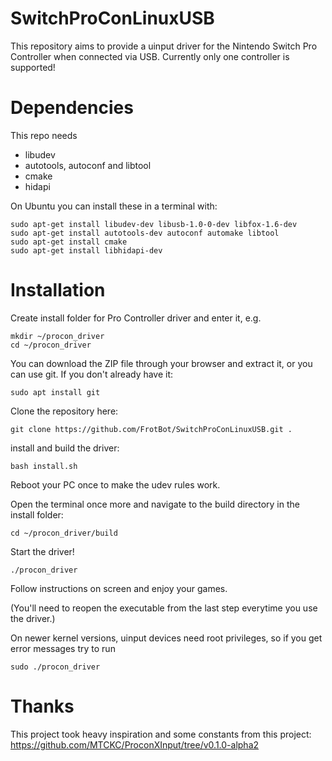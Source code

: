 # SwitchProConLinuxUSB
This repository aims to provide a uinput driver for the Nintendo Switch Pro Controller when connected via USB.
Currently only one controller is supported!

# Dependencies

This repo needs 

- libudev
- autotools, autoconf and libtool
- cmake
- hidapi

On Ubuntu you can install these in a terminal with:
```
sudo apt-get install libudev-dev libusb-1.0-0-dev libfox-1.6-dev
sudo apt-get install autotools-dev autoconf automake libtool
sudo apt-get install cmake
sudo apt-get install libhidapi-dev
```
# Installation

Create install folder for Pro Controller driver and enter it, e.g.
```
mkdir ~/procon_driver
cd ~/procon_driver
```
You can download the ZIP file through your browser and extract it, or you can use git. If you don't already have it:
```
sudo apt install git
```
Clone the repository here:
```
git clone https://github.com/FrotBot/SwitchProConLinuxUSB.git .
```
install and build the driver:
```
bash install.sh
```

Reboot your PC once to make the udev rules work.

Open the terminal once more and navigate to the build directory in the install folder:
```
cd ~/procon_driver/build
```

Start the driver!
```
./procon_driver
```

Follow instructions on screen and enjoy your games.

(You'll need to reopen the executable from the last step everytime you use the driver.)

On newer kernel versions, uinput devices need root privileges, so if you get error messages try to run
```
sudo ./procon_driver
```


# Thanks

This project took heavy inspiration and some constants from this project:
https://github.com/MTCKC/ProconXInput/tree/v0.1.0-alpha2



